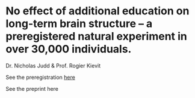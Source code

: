 # No effect of additional education on long-term brain structure – a preregistered natural experiment in over 30,000 individuals.
Dr. Nicholas Judd & Prof. Rogier Kievit

See the preregistration [here](https://osf.io/rv38z)

See the preprint here
